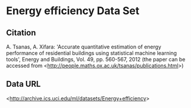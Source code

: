 Energy efficiency Data Set 
==========================


Citation
--------

A. Tsanas, A. Xifara: 'Accurate quantitative estimation of energy performance of residential buildings using statistical machine learning tools', Energy and Buildings, Vol. 49, pp. 560-567, 2012 (the paper can be accessed from \<<http://people.maths.ox.ac.uk/tsanas/publications.html>\>) 


Data URL
--------
\<<http://archive.ics.uci.edu/ml/datasets/Energy+efficiency>\>
